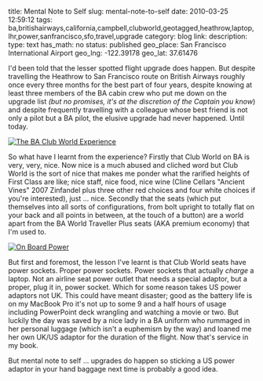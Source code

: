 title: Mental Note to Self
slug: mental-note-to-self
date: 2010-03-25 12:59:12
tags: ba,britishairways,california,campbell,clubworld,geotagged,heathrow,laptop,lhr,power,sanfrancisco,sfo,travel,upgrade
category: blog
link: 
description: 
type: text
has_math: no
status: published
geo_place: San Francisco International Airport
geo_lng: -122.39178
geo_lat: 37.61476

I'd been told that the lesser spotted flight upgrade does happen. But despite travelling the Heathrow to San Francisco route on British Airways roughly once every three months for the best part of four years, despite knowing at least three members of the BA cabin crew who put me down on the upgrade list *(but no promises, it's at the discretion of the Captain you know*) and despite frequently travelling with a colleague whose best friend is not only a pilot but a BA pilot, the elusive upgrade had never happened. Until today.

<!-- TEASER_END -->

[![The BA Club World Experience](https://farm3.static.flickr.com/2804/4462414260_1dfe2c9d4a_d.jpg)](https://www.flickr.com/photos/vicchi/4462414260/ "The BA Club World Experience")

So what have I learnt from the experience? Firstly that Club World on BA is very, very, nice. Now nice is a much abused and cliched word but Club World is the sort of nice that makes me ponder what the rarified heights of First Class are like; nice staff, nice food, nice wine (Cline Cellars "Ancient Vines" 2007 Zinfandel plus three other red choices and four white choices if you're interested), just ... nice. Secondly that the seats (which put themselves into all sorts of configurations, from bolt upright to totally flat on your back and all points in between, at the touch of a button) are a world apart from the BA World Traveller Plus seats (AKA premium economy) that I'm used to.

[![On Board Power](https://farm5.static.flickr.com/4009/4461639263_36c604751e_d.jpg)](https://www.flickr.com/photos/vicchi/4461639263/ "On Board Power")

But first and foremost, the lesson I've learnt is that Club World seats have power sockets. Proper power sockets. Power sockets that actually *charge* a laptop. Not an airline seat power outlet that needs a special adaptor, but a proper, plug it in, power socket. Which for some reason takes US power adaptors not UK. This could have meant disaster; good as the battery life is on my MacBook Pro it's not up to some 9 and a half hours of usage including PowerPoint deck wrangling and watching a movie or two. But luckily the day was saved by a nice lady in a BA uniform who rummaged in her personal luggage (which isn't a euphemism by the way) and loaned me her own UK/US adaptor for the duration of the flight. Now that's service in my book.

But mental note to self ... upgrades do happen so sticking a US power adaptor in your hand baggage next time is probably a good idea.